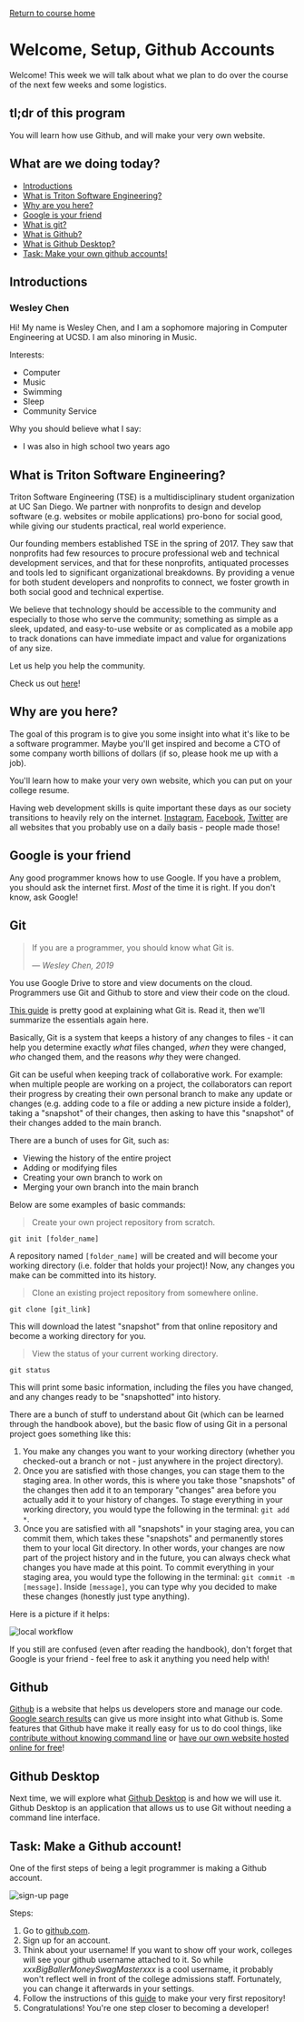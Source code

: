 <a href="https://wes-chen.github.io/build-a-website/">Return to course home</a>

# Welcome, Setup, Github Accounts

Welcome! This week we will talk about what we plan to do over the course of the next few weeks and some logistics.

## tl;dr of this program

You will learn how use Github, and will make your very own website.

## What are we doing today?

-   [Introductions](https://wes-chen.github.io/build-a-website/lesson-01/#introductions)
-   [What is Triton Software Engineering?](https://wes-chen.github.io/build-a-website/lesson-01/#what-is-triton-software-engineering)
-   [Why are you here?](https://wes-chen.github.io/build-a-website/lesson-01/#why-are-you-here)
-   [Google is your friend](https://wes-chen.github.io/build-a-website/lesson-01/#google-is-your-friend)
-   [What is git?](https://wes-chen.github.io/build-a-website/lesson-01/#git)
-   [What is Github?](https://wes-chen.github.io/build-a-website/lesson-01/#github)
-   [What is Github Desktop?](https://wes-chen.github.io/build-a-website/lesson-01/#github-desktop)
-   [Task: Make your own github accounts!](https://wes-chen.github.io/build-a-website/lesson-01/#task-make-a-github-account)

## Introductions

### Wesley Chen

Hi! My name is Wesley Chen, and I am a sophomore majoring in Computer Engineering at UCSD. I am also minoring in Music.

Interests:

-   Computer
-   Music
-   Swimming
-   Sleep
-   Community Service

Why you should believe what I say:

-   I was also in high school two years ago

## What is Triton Software Engineering?

Triton Software Engineering (TSE) is a multidisciplinary student organization at UC San Diego. We partner with nonprofits to design and develop software (e.g. websites or mobile applications) pro-bono for social good, while giving our students practical, real world experience.

Our founding members established TSE in the spring of 2017. They saw that nonprofits had few resources to procure professional web and technical development services, and that for these nonprofits, antiquated processes and tools led to significant organizational breakdowns. By providing a venue for both student developers and nonprofits to connect, we foster growth in both social good and technical expertise.

We believe that technology should be accessible to the community and especially to those who serve the community; something as simple as a sleek, updated, and easy-to-use website or as complicated as a mobile app to track donations can have immediate impact and value for organizations of any size.

Let us help you help the community.

Check us out [here](https://tritonse.github.io)!

## Why are you here?

The goal of this program is to give you some insight into what it's like to be a software programmer. Maybe you'll get inspired and become a CTO of some company worth billions of dollars (if so, please hook me up with a job).

You'll learn how to make your very own website, which you can put on your college resume.

Having web development skills is quite important these days as our society transitions to heavily rely on the internet. [Instagram](https://instagram.com), [Facebook](https://facebook.com), [Twitter](https://twitter.com) are all websites that you probably use on a daily basis - people made those!

## Google is your friend

Any good programmer knows how to use Google. If you have a problem, you should ask the internet first. _Most_ of the time it is right. If you don't know, ask Google!

## Git

> If you are a programmer, you should know what Git is.
>
>  — <cite>Wesley Chen, 2019</cite>

You use Google Drive to store and view documents on the cloud. Programmers use Git and Github to store and view their code on the cloud.

[This guide](https://guides.github.com/introduction/git-handbook/) is pretty good at explaining what Git is. Read it, then we'll summarize the essentials again here.

Basically, Git is a system that keeps a history of any changes to files - it can help you determine exactly _what_ files changed, _when_ they were changed, _who_ changed them, and the reasons _why_ they were changed.

Git can be useful when keeping track of collaborative work. For example: when multiple people are working on a project, the collaborators can report their progress by creating their own personal branch to make any update or changes (e.g. adding code to a file or adding a new picture inside a folder), taking a "snapshot" of their changes, then asking to have this "snapshot" of their changes added to the main branch.

There are a bunch of uses for Git, such as:

-   Viewing the history of the entire project
-   Adding or modifying files
-   Creating your own branch to work on
-   Merging your own branch into the main branch

Below are some examples of basic commands:

> Create your own project repository from scratch.

`git init [folder_name]`

A repository named `[folder_name]` will be created and will become your working directory (i.e. folder that holds your project)! Now, any changes you make can be committed into its history.

> Clone an existing project repository from somewhere online.

`git clone [git_link]`

This will download the latest "snapshot" from that online repository and become a working directory for you.

> View the status of your current working directory.

`git status`

This will print some basic information, including the files you have changed, and any changes ready to be "snapshotted" into history.

There are a bunch of stuff to understand about Git (which can be learned through the handbook above), but the basic flow of using Git in a personal project goes something like this:

1.  You make any changes you want to your working directory (whether you checked-out a branch or not - just anywhere in the project directory).
2.  Once you are satisfied with those changes, you can stage them to the staging area. In other words, this is where you take those "snapshots" of the changes then add it to an temporary "changes" area before you actually add it to your history of changes. To stage everything in your working directory, you would type the following in the terminal: `git add *`.
3.  Once you are satisfied with all "snapshots" in your staging area, you can commit them, which takes these "snapshots" and permanently stores them to your local Git directory. In other words, your changes are now part of the project history and in the future, you can always check what changes you have made at this point. To commit everything in your staging area, you would type the following in the terminal: `git commit -m [message]`. Inside `[message]`, you can type why you decided to make these changes (honestly just type anything).

Here is a picture if it helps:

![local workflow](https://raw.githubusercontent.com/wes-chen/build-a-website/master/lesson-01/gitLocalWorkflow.png)

If you still are confused (even after reading the handbook), don't forget that Google is your friend - feel free to ask it anything you need help with!

## Github

[Github](https://github.com) is a website that helps us developers store and manage our code. [Google search results](http://lmgtfy.com/?q=what+is+github) can give us more insight into what Github is. Some features that Github have make it really easy for us to do cool things, like [contribute without knowing command line](https://desktop.github.com/) or [have our own website hosted online for free](https://pages.github.com/)!

## Github Desktop

Next time, we will explore what [Github Desktop](https://desktop.github.com) is and how we will use it. Github Desktop is an application that allows us to use Git without needing a command line interface.

## Task: Make a Github account!

One of the first steps of being a legit programmer is making a Github account.

![sign-up page](https://raw.githubusercontent.com/wes-chen/build-a-website/master/lesson-01/github-sign-up.png)

Steps:
1.  Go to [github.com](https://github.com).
2.  Sign up for an account.
3.  Think about your username! If you want to show off your work, colleges will see your github username attached to it. So while _xxxBigBallerMoneySwagMasterxxx_ is a cool username, it probably won't reflect well in front of the college admissions staff. Fortunately, you can change it afterwards in your settings.
4.  Follow the instructions of this [guide](https://guides.github.com/activities/hello-world/) to make your very first repository!
5.  Congratulations! You're one step closer to becoming a developer!
